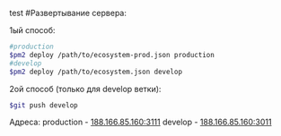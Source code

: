 test
#Развертывание сервера:

1ый способ:
```bash
#production
$pm2 deploy /path/to/ecosystem-prod.json production
#develop
$pm2 deploy /path/to/ecosystem.json develop
```
2ой способ (только для develop ветки):
```bash
$git push develop
```
Адреса:
production - [188.166.85.160:3111](188.166.85.160:3111/)
develop - [188.166.85.160:3011](188.166.85.160:3011/)
